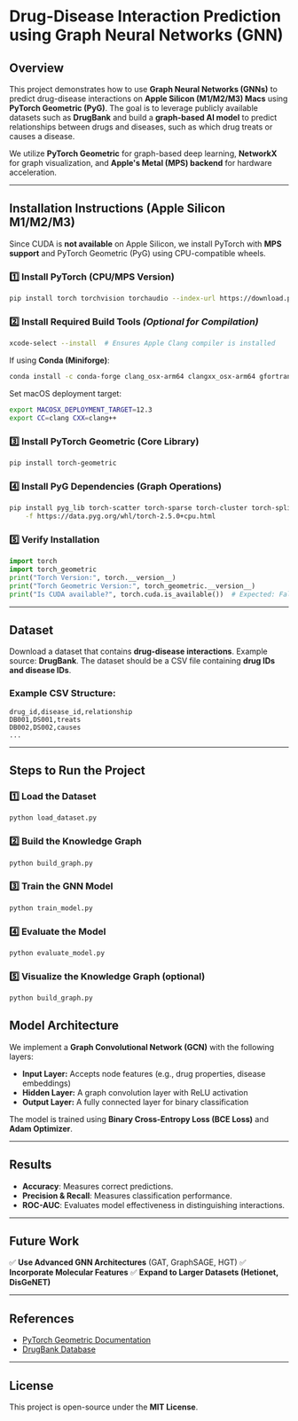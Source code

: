 # Drug-Disease Interaction Prediction using Graph Neural Networks (GNN)

## Overview

This project demonstrates how to use **Graph Neural Networks (GNNs)** to predict drug-disease interactions on **Apple Silicon (M1/M2/M3) Macs** using **PyTorch Geometric (PyG)**. The goal is to leverage publicly available datasets such as **DrugBank** and build a **graph-based AI model** to predict relationships between drugs and diseases, such as which drug treats or causes a disease. 

We utilize **PyTorch Geometric** for graph-based deep learning, **NetworkX** for graph visualization, and **Apple's Metal (MPS) backend** for hardware acceleration.

---

## **Installation Instructions (Apple Silicon M1/M2/M3)**

Since CUDA is **not available** on Apple Silicon, we install PyTorch with **MPS support** and PyTorch Geometric (PyG) using CPU-compatible wheels.

### **1️⃣ Install PyTorch (CPU/MPS Version)**
```bash
pip install torch torchvision torchaudio --index-url https://download.pytorch.org/whl/cpu
```

### **2️⃣ Install Required Build Tools** *(Optional for Compilation)*
```bash
xcode-select --install  # Ensures Apple Clang compiler is installed
```

If using **Conda (Miniforge)**:
```bash
conda install -c conda-forge clang_osx-arm64 clangxx_osx-arm64 gfortran_osx-arm64
```
Set macOS deployment target:
```bash
export MACOSX_DEPLOYMENT_TARGET=12.3
export CC=clang CXX=clang++
```

### **3️⃣ Install PyTorch Geometric (Core Library)**
```bash
pip install torch-geometric
```

### **4️⃣ Install PyG Dependencies (Graph Operations)**
```bash
pip install pyg_lib torch-scatter torch-sparse torch-cluster torch-spline-conv \
    -f https://data.pyg.org/whl/torch-2.5.0+cpu.html
```

### **5️⃣ Verify Installation**
```python
import torch
import torch_geometric
print("Torch Version:", torch.__version__)
print("Torch Geometric Version:", torch_geometric.__version__)
print("Is CUDA available?", torch.cuda.is_available())  # Expected: False
```

---

## **Dataset**
Download a dataset that contains **drug-disease interactions**. Example source: **DrugBank**. The dataset should be a CSV file containing **drug IDs and disease IDs**.

### **Example CSV Structure:**
```csv
drug_id,disease_id,relationship
DB001,DS001,treats
DB002,DS002,causes
...
```

---

## **Steps to Run the Project**

### **1️⃣ Load the Dataset**
```bash
python load_dataset.py
```

### **2️⃣ Build the Knowledge Graph**
```bash
python build_graph.py
```

### **3️⃣ Train the GNN Model**
```bash
python train_model.py
```

### **4️⃣ Evaluate the Model**
```bash
python evaluate_model.py
```

### **5️⃣ Visualize the Knowledge Graph (optional)**
```bash
python build_graph.py
```


## **Model Architecture**
We implement a **Graph Convolutional Network (GCN)** with the following layers:
- **Input Layer:** Accepts node features (e.g., drug properties, disease embeddings)
- **Hidden Layer:** A graph convolution layer with ReLU activation
- **Output Layer:** A fully connected layer for binary classification

The model is trained using **Binary Cross-Entropy Loss (BCE Loss)** and **Adam Optimizer**.

---

## **Results**
- **Accuracy**: Measures correct predictions.
- **Precision & Recall**: Measures classification performance.
- **ROC-AUC**: Evaluates model effectiveness in distinguishing interactions.

---

## **Future Work**
✅ **Use Advanced GNN Architectures** (GAT, GraphSAGE, HGT)
✅ **Incorporate Molecular Features**
✅ **Expand to Larger Datasets (Hetionet, DisGeNET)**

---

## **References**
- [PyTorch Geometric Documentation](https://pytorch-geometric.readthedocs.io/)
- [DrugBank Database](https://www.drugbank.ca/)

---

## **License**
This project is open-source under the **MIT License**.
